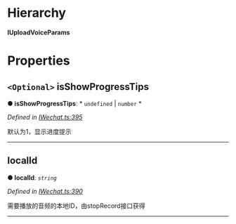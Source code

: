 

# Hierarchy

**IUploadVoiceParams**

# Properties

<a id="isshowprogresstips"></a>

## `<Optional>` isShowProgressTips

**● isShowProgressTips**: * `undefined` &#124; `number`
*

*Defined in [IWechat.ts:395](https://github.com/yc-typescript/jssdk/blob/4422e9c/src/IWechat.ts#L395)*

默认为1，显示进度提示

___
<a id="localid"></a>

##  localId

**● localId**: *`string`*

*Defined in [IWechat.ts:390](https://github.com/yc-typescript/jssdk/blob/4422e9c/src/IWechat.ts#L390)*

需要播放的音频的本地ID，由stopRecord接口获得

___

